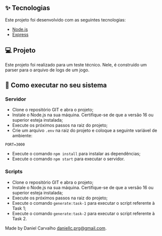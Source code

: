 ## ✨ Tecnologias

Este projeto foi desenvolvido com as seguintes tecnologias:

- [Node.js](https://nodejs.org/)
- [Express](https://expressjs.com)

## 💻 Projeto

Este projeto foi realizado para um teste técnico. Nele, é construído um parser para o arquivo de logs de um jogo.

## 🚀 Como executar no seu sistema

### Servidor

- Clone o repositório GIT e abra o projeto;
- Instale o Node.js na sua máquina. Certifique-se de que a versão 16 ou superior esteja instalada;
- Execute os próximos passos na raiz do projeto;
- Crie um arquivo `.env` na raiz do projeto e coloque a seguinte variável de ambiente:
```
PORT=3000
```
- Execute o comando `npm install` para instalar as dependências;
- Execute o comando `npm start` para executar o servidor.

### Scripts

- Clone o repositório GIT e abra o projeto;
- Instale o Node.js na sua máquina. Certifique-se de que a versão 16 ou superior esteja instalada;
- Execute os próximos passos na raiz do projeto;
- Execute o comando `generate:task-1` para executar o script referente à Task 1;
- Execute o comando `generate:task-2` para executar o script referente à Task 2.


Made by Daniel Carvalho <daniellc.prg@gmail.com>.